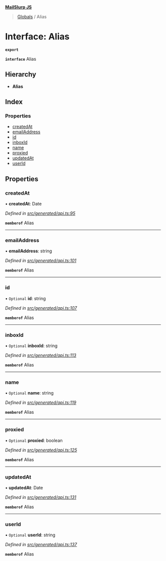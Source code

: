 **[MailSlurp JS](../README.md)**

> [Globals](../README.md) / Alias

# Interface: Alias

**`export`** 

**`interface`** Alias

## Hierarchy

* **Alias**

## Index

### Properties

* [createdAt](alias.md#createdat)
* [emailAddress](alias.md#emailaddress)
* [id](alias.md#id)
* [inboxId](alias.md#inboxid)
* [name](alias.md#name)
* [proxied](alias.md#proxied)
* [updatedAt](alias.md#updatedat)
* [userId](alias.md#userid)

## Properties

### createdAt

•  **createdAt**: Date

*Defined in [src/generated/api.ts:95](https://github.com/mailslurp/mailslurp-client/blob/ff09436/src/generated/api.ts#L95)*

**`memberof`** Alias

___

### emailAddress

•  **emailAddress**: string

*Defined in [src/generated/api.ts:101](https://github.com/mailslurp/mailslurp-client/blob/ff09436/src/generated/api.ts#L101)*

**`memberof`** Alias

___

### id

• `Optional` **id**: string

*Defined in [src/generated/api.ts:107](https://github.com/mailslurp/mailslurp-client/blob/ff09436/src/generated/api.ts#L107)*

**`memberof`** Alias

___

### inboxId

• `Optional` **inboxId**: string

*Defined in [src/generated/api.ts:113](https://github.com/mailslurp/mailslurp-client/blob/ff09436/src/generated/api.ts#L113)*

**`memberof`** Alias

___

### name

• `Optional` **name**: string

*Defined in [src/generated/api.ts:119](https://github.com/mailslurp/mailslurp-client/blob/ff09436/src/generated/api.ts#L119)*

**`memberof`** Alias

___

### proxied

• `Optional` **proxied**: boolean

*Defined in [src/generated/api.ts:125](https://github.com/mailslurp/mailslurp-client/blob/ff09436/src/generated/api.ts#L125)*

**`memberof`** Alias

___

### updatedAt

•  **updatedAt**: Date

*Defined in [src/generated/api.ts:131](https://github.com/mailslurp/mailslurp-client/blob/ff09436/src/generated/api.ts#L131)*

**`memberof`** Alias

___

### userId

• `Optional` **userId**: string

*Defined in [src/generated/api.ts:137](https://github.com/mailslurp/mailslurp-client/blob/ff09436/src/generated/api.ts#L137)*

**`memberof`** Alias
